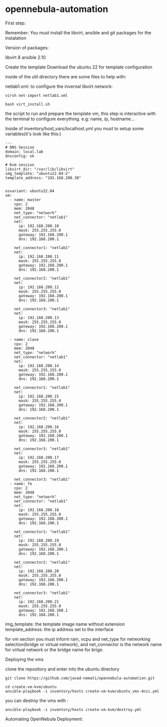 # opennebula-automation
First step:

Remember: You must install the libvirt, ansible and git packages for the instalation

Version of packages:

libvirt 8
ansible 2.10


Create the template Download the ubuntu  22 for template configuration


inside of the util directory there are some files to help with:


netlab1.xml: to configure the invernal libvirt network:
```
virsh net-import netlab1.xml
```
```
bash virt_install.sh
```

the script to run and prepare the template vm, this step is interactive with the terminal to configure everything. e.g: name, ip, hostname…


Inside of inventory/host_vars/localhost.yml you must to setup some variables(it's look like this:)

```
---
# DNS Session
domain: local.lab
dnsconfig: ok

# Kvm session
libvirt_dir: "/var/lib/libvirt"
img_template: "ubuntu22.04-2"
template_address: "192.168.200.30"


osvariant: ubuntu22.04
vm:
  - name: master
    cpu: 2
    mem: 2048
    net_type: "network"
    net_connector: "netlab1"
    net:
      ip: 192.168.200.10
      mask: 255.255.255.0
      gateway: 192.168.200.1
      dns: 192.168.200.1

    net_connector1: "netlab1"
    net:
      ip: 192.168.200.11
      mask: 255.255.255.0
      gateway: 192.168.200.1
      dns: 192.168.200.1

    net_connector2: "netlab1"
    net:
      ip: 192.168.200.12
      mask: 255.255.255.0
      gateway: 192.168.200.1
      dns: 192.168.200.1

    net_connector3: "netlab1"
    net:
      ip: 192.168.200.13
      mask: 255.255.255.0
      gateway: 192.168.200.1
      dns: 192.168.200.1

  - name: slave
    cpu: 2
    mem: 2048
    net_type: "network"
    net_connector: "netlab1"
    net:
      ip: 192.168.200.14
      mask: 255.255.255.0
      gateway: 192.168.200.1
      dns: 192.168.200.1

    net_connector1: "netlab1"
    net:
      ip: 192.168.200.15
      mask: 255.255.255.0
      gateway: 192.168.200.1
      dns: 192.168.200.1

    net_connector2: "netlab1"
    net:
      ip: 192.168.200.16
      mask: 255.255.255.0
      gateway: 192.168.200.1
      dns: 192.168.200.1

    net_connector3: "netlab1"
    net:
      ip: 192.168.200.17
      mask: 255.255.255.0
      gateway: 192.168.200.1
      dns: 192.168.200.1

    net_connector3: "netlab1"
  - name: fe
    cpu: 2
    mem: 2048
    net_type: "network"
    net_connector: "netlab1"
    net:
      ip: 192.168.200.18
      mask: 255.255.255.0
      gateway: 192.168.200.1
      dns: 192.168.200.1

    net_connector1: "netlab1"
    net:
      ip: 192.168.200.19
      mask: 255.255.255.0
      gateway: 192.168.200.1
      dns: 192.168.200.1

    net_connector2: "netlab1"
    net:
      ip: 192.168.200.20
      mask: 255.255.255.0
      gateway: 192.168.200.1
      dns: 192.168.200.1

    net_connector3: "netlab1"
    net:
      ip: 192.168.200.21
      mask: 255.255.255.0
      gateway: 192.168.200.1
      dns: 192.168.200.1

```





img_template: the template image name without extension template_address: the ip address set to the interface


for vm section you must inform ram, vcpu and net_type for networking selection(bridge or virtual network), and net_connector is the network name for virtual network or the bridge name for brige.




Deploying the vms

clone the repository and enter into the ubuntu directory
```
git clone https://github.com/javad-nemati/opennebula-automation.git
```
```
cd create-vm-kvm/ubuntu
ansible-playbook -i inventory/hosts create-vm-kvm/ubuntu_vms-4nic.yml
```
you can destroy the vms with :
```
ansible-playbook -i inventory/hosts create-vm-kvm/destroy.yml
```

Automating OpenNebula Deployment:

